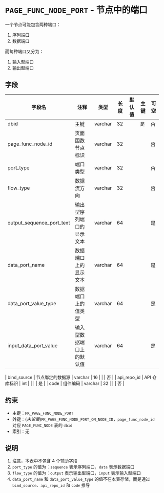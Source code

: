 # `PAGE_FUNC_NODE_PORT` - 节点中的端口

一个节点可能包含两种端口：

1. 序列端口
2. 数据端口

而每种端口又分为：

1. 输入型端口
2. 输出型端口

## 字段

| 字段名                    | 注释                     | 类型    | 长度 | 默认值 | 主键 | 可空 |
| ------------------------- | ------------------------ | ------- | ---- | ------ | ---- | ---- |
| dbid                      | 主键                     | varchar | 32   |        | 是   | 否   |
| page_func_node_id         | 页面函数节点标识         | varchar | 32   |        |      | 否   |
| port_type                 | 端口类型                 | varchar | 32   |        |      | 否   |
| flow_type                 | 数据流方向               | varchar | 32   |        |      | 否   |
| output_sequence_port_text | 输出型序列端口的显示文本 | varchar | 64   |        |      | 是   |
| data_port_name            | 数据端口上的显示文本     | varchar | 64   |        |      | 是   |
| data_port_value_type      | 数据端口上的值类型       | varchar | 64   |        |      | 是   |
| input_data_port_value     | 输入型数据端口上的默认值 | varchar | 64   |        |      | 是   |

| bind_source               | 节点绑定的数据源         | varchar | 16   |        |      | 否   |
| api_repo_id               | API 仓库标识             | int     |      |        |      | 是   |
| code                      | 组件编码                 | varchar | 32   |        |      | 否   |

## 约束

* 主键：`PK_PAGE_FUNC_NODE_PORT`
* 外键：(*未设置*)`FK_PAGE_FUNC_NODE_PORT_ON_NODE_ID`，`page_func_node_id` 对应 `PAGE_FUNC_NODE` 表的 `dbid`
* 索引：无

## 说明

1. 注意，本表中不包含 4 个辅助字段
2. `port_type` 的值为：`sequence` 表示序列端口，`data` 表示数据端口
3. `flow_type` 的值为：`output` 表示输出型端口，`input` 表示输入型端口
4. `data_port_name` 和 `data_port_value_type` 的值不在本表存储，而是通过 `bind_source`、`api_repo_id` 和 `code` 推导
